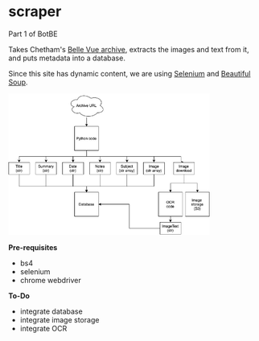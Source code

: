 # scraper
Part 1 of BotBE

Takes Chetham's [Belle Vue archive](http://185.121.204.150/ChethamLibrary/#/search?TitCollectionTitle=Belle%20Vue%20Gardens), extracts the images and text from it, and puts metadata into a database.

Since this site has dynamic content, we are using [Selenium](https://www.selenium.dev/documentation/en/webdriver/) and [Beautiful Soup](https://pypi.org/project/beautifulsoup4/).

<img src="https://github.com/jamescoupe/scraper/blob/main/scraper-flow2.jpg" width=400>

**Pre-requisites**
- bs4
- selenium
- chrome webdriver

**To-Do**
- integrate database
- integrate image storage
- integrate OCR






